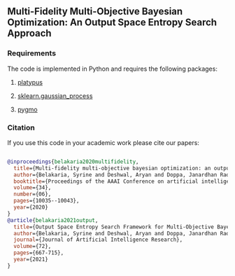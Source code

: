 
## Multi-Fidelity Multi-Objective Bayesian Optimization: An Output Space Entropy Search Approach



### Requirements
The code is implemented in Python and requires the following packages:

1. [platypus](https://platypus.readthedocs.io/en/latest/getting-started.html#installing-platypus)

2. [sklearn.gaussian_process](https://scikit-learn.org/stable/modules/gaussian_process.html)

3. [pygmo](https://esa.github.io/pygmo2/install.html) 

### Citation
If you use this code in your academic work please cite our papers:
```bibtex

@inproceedings{belakaria2020multifidelity,
  title={Multi-fidelity multi-objective bayesian optimization: an output space entropy search approach},
  author={Belakaria, Syrine and Deshwal, Aryan and Doppa, Janardhan Rao},
  booktitle={Proceedings of the AAAI Conference on artificial intelligence},
  volume={34},
  number={06},
  pages={10035--10043},
  year={2020}
}
@article{belakaria2021output,
  title={Output Space Entropy Search Framework for Multi-Objective Bayesian Optimization},
  author={Belakaria, Syrine and Deshwal, Aryan and Doppa, Janardhan Rao},
  journal={Journal of Artificial Intelligence Research},
  volume={72},
  pages={667-715},
  year={2021}
}

````

